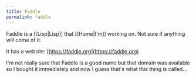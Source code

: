 ```yaml
---
title: Faddle
permalink: faddle
---
```


Faddle is a [[Lisp|Lisp]] that [[Home|I'm]] working on. Not sure if anything will come of it.

It has a website: [https://faddle.org](https://faddle.org)

I'm not really sure that Faddle is a good name but that domain was available so I bought it immediately and now I guess that's what this thing is called...

